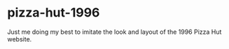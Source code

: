 # pizza-hut-1996
Just me doing my best to imitate the look and layout of the 1996 Pizza Hut website.
